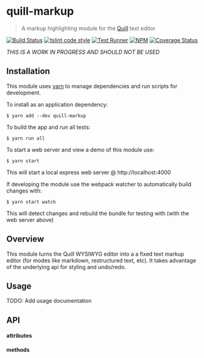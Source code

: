 # quill-markup

> A markup highlighting module for the [Quill](https://quilljs.com/) text editor

[![Build Status](https://travis-ci.org/jmquigley/quill-markup.svg?branch=master)](https://travis-ci.org/jmquigley/quill-markup)
[![tslint code style](https://img.shields.io/badge/code_style-TSlint-5ed9c7.svg)](https://palantir.github.io/tslint/)
[![Test Runner](https://img.shields.io/badge/testing-ava-blue.svg)](https://github.com/avajs/ava)
[![NPM](https://img.shields.io/npm/v/quill-markup.svg)](https://www.npmjs.com/package/quill-markup)
[![Coverage Status](https://coveralls.io/repos/github/jmquigley/quill-markup/badge.svg?branch=master)](https://coveralls.io/github/jmquigley/quill-markup?branch=master)

*THIS IS A WORK IN PROGRESS AND SHOULD NOT BE USED*

## Installation

This module uses [yarn](https://yarnpkg.com/en/) to manage dependencies and run scripts for development.

To install as an application dependency:
```
$ yarn add --dev quill-markup
```

To build the app and run all tests:
```
$ yarn run all
```

To start a web server and view a demo of this module use:
```
$ yarn start
```
This will start a local express web server @ http://localhost:4000

If developing the module use the webpack watcher to automatically build changes with:

```
$ yarn start watch
```
This will detect changes and rebuild the bundle for testing with (with the web server above)


## Overview
This module turns the Quill WYSIWYG editor into a a fixed text markup editor (for modes like markdown, restructured text, etc).  It takes advantage of the underlying api for styling and undo/redo.

## Usage
TODO: Add usage documentation

## API

#### attributes

#### methods
